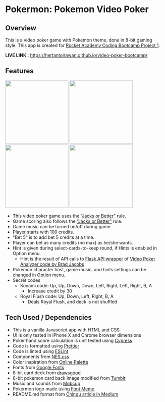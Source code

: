 # Pokermon: Pokemon Video Poker
## Overview
This is a video poker game with Pokemon theme, done in 8-bit gaming style.
This app is created for [Rocket Academy Coding Bootcamp Project 1](https://bootcamp.rocketacademy.co/projects/project-1-video-poker).

**LIVE LINK** : https://hertantoirawan.github.io/video-poker-bootcamp/

## Features

<img src="https://user-images.githubusercontent.com/17814490/147749905-de12cdb1-0e7a-4fd9-aa7d-156da3866eeb.png" width="200"> <img src="https://user-images.githubusercontent.com/17814490/147762408-0e58d4c3-cb20-41ea-a237-6699129ff90e.png" width="200"> <img src="https://user-images.githubusercontent.com/17814490/147765759-50a0c545-9eaf-4231-b805-c6e6f49312aa.png" width="200"> <img src="https://user-images.githubusercontent.com/17814490/147750002-9de609f0-7480-4c41-9a5e-62dd511ae7bb.png" width="200">

- This video poker game uses the ["Jacks or Better"](https://en.wikipedia.org/wiki/Video_poker#Jacks_or_Better) rule. 
- Game scoring also follows the ["Jacks or Better"](https://en.wikipedia.org/wiki/Video_poker#Jacks_or_Better) rule.
- Game music can be turned on/off during game.
- Player starts with 100 credits.
- "Bet 5" is to add bet 5 credits at a time.
- Player can bet as many credits (no max) as he/she wants.
- Hint is given during select-cards-to-keep round, if Hints is enabled in Option menu.
  - Hint is the result of API calls to [Flask API wrapper](https://github.com/hertantoirawan/video_poker_analyzer) of [Video Poker Analyzer code by Brad Jacobs](https://github.com/BradAJ/video_poker_analyzer)
- Pokemon character host, game music, and hints settings can be changed in Option menu.
- Secret codes
  - Konami code: Up, Up, Down, Down, Left, Right, Left, Right, B, A
    - Increase credit by 30
  - Royal Flush code: Up, Down, Left, Right, B, A
    - Deals Royal Flush, and deck is not shuffled

## Tech Used / Dependencies

- This is a vanilla Javascript app with HTML and CSS
- UI is only tested in iPhone X and Chrome browser dimensions
- Poker hand score calculation is unit tested using [Cypress](https://www.npmjs.com/package/cypress)
- Code is formatted using [Prettier](https://www.npmjs.com/package/prettier)
- Code is linted using [ESLint](https://www.npmjs.com/package/eslint) 
- Components from [NES.css](https://nostalgic-css.github.io/NES.css/)
- Color inspiration from [Online Palette](https://www.onlinepalette.com/pokemon/)
- Fonts from [Google Fonts](https://fonts.google.com/specimen/Press+Start+2P)
- 8-bit card deck from [drawsgood](https://drawsgood.itch.io/)
- 8-bit pokemon card back image modified from [Tumblr](https://66.media.tumblr.com/2c0f485a7b6c4c3e3ddd5bdb3d70794b/tumblr_mfluqxX5FE1rfjowdo1_540.gif)
- Music and sounds from [Mobcup](https://mobcup.net/)
- Pokermon logo made using [Font Meme](https://fontmeme.com/pokemon-font/)
- README.md format from [Chingu article in Medium](https://medium.com/chingu/keys-to-a-well-written-readme-55c53d34fe6d)






